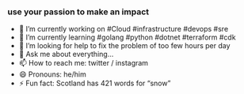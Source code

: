 ### use your passion to make an impact 

- 🔭 I’m currently working on #Cloud #infrastructure #devops #sre
- 🌱 I’m currently learning #golang #python #dotnet #terraform #cdk
- 🤔 I’m looking for help to fix the problem of too few hours per day
- 💬 Ask me about everything...
- 📫 How to reach me: twitter / instagram
- 😄 Pronouns: he/him
- ⚡ Fun fact: Scotland has 421 words for “snow”

<!--
**evgenijrenke/evgenijrenke** is a ✨ _special_ ✨ repository because its `README.md` (this file) appears on your GitHub profile.

Here are some ideas to get you started:

- 🔭 I’m currently working on ...
- 🌱 I’m currently learning ...
- 👯 I’m looking to collaborate on ...
- 🤔 I’m looking for help with ...
- 💬 Ask me about ...
- 📫 How to reach me: ...
- 😄 Pronouns: ...
- ⚡ Fun fact: ...
-->
